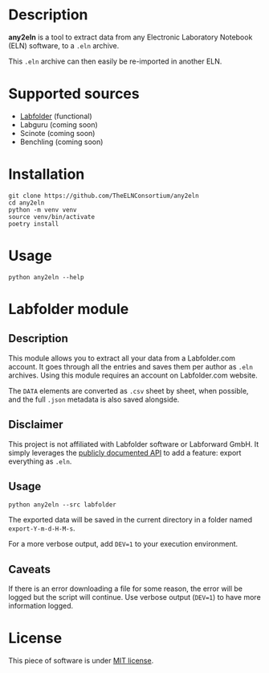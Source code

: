 # Description

**any2eln** is a tool to extract data from any Electronic Laboratory Notebook (ELN) software, to a `.eln` archive.

This `.eln` archive can then easily be re-imported in another ELN.

# Supported sources

* [Labfolder](#labfolder-module) (functional)
* Labguru (coming soon)
* Scinote (coming soon)
* Benchling (coming soon)

# Installation

~~~
git clone https://github.com/TheELNConsortium/any2eln
cd any2eln
python -m venv venv
source venv/bin/activate
poetry install
~~~

# Usage

~~~
python any2eln --help
~~~

# Labfolder module

## Description

This module allows you to extract all your data from a Labfolder.com account. It goes through all the entries and saves them per author as `.eln` archives. Using this module requires an account on Labfolder.com website.

The `DATA` elements are converted as `.csv` sheet by sheet, when possible, and the full `.json` metadata is also saved alongside.

## Disclaimer

This project is not affiliated with Labfolder software or Labforward GmbH. It simply leverages the [publicly documented API](https://labfolder.labforward.app/api/v2/docs/development.html#notebook-entries) to add a feature: export everything as `.eln`.

## Usage

~~~
python any2eln --src labfolder
~~~

The exported data will be saved in the current directory in a folder named `export-Y-m-d-H-M-s`.

For a more verbose output, add ``DEV=1`` to your execution environment.

## Caveats

If there is an error downloading a file for some reason, the error will be logged but the script will continue. Use verbose output (``DEV=1``) to have more information logged.

# License

This piece of software is under [MIT license](./LICENSE).

